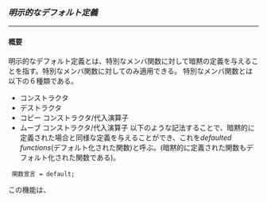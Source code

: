 ### *明示的なデフォルト定義*
---
#### 概要
明示的なデフォルト定義とは、特別なメンバ関数に対して暗黙の定義を与えることを指す。特別なメンバ関数に対してのみ適用できる。
特別なメンバ関数とは以下の６種類である。
 * コンストラクタ
 * デストラクタ
 * コピー コンストラクタ/代入演算子
 * ムーブ コンストラクタ/代入演算子
以下のような記法することで、暗黙的に定義された場合と同様な定義を与えることができ、これを*defaulted functions*(デフォルト化された関数)と呼ぶ。(暗黙的に定義された関数もデフォルト化された関数である)。

` 関数宣言 = default;`

この機能は、